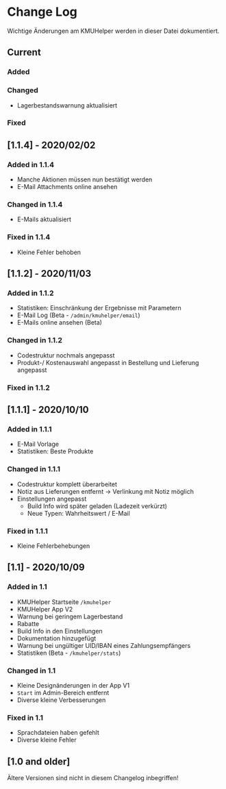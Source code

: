 # Change Log

Wichtige Änderungen am KMUHelper werden in dieser Datei dokumentiert.

## Current

### Added

### Changed

- Lagerbestandswarnung aktualisiert

### Fixed

## [1.1.4] - 2020/02/02

### Added in 1.1.4

- Manche Aktionen müssen nun bestätigt werden
- E-Mail Attachments online ansehen

### Changed in 1.1.4

- E-Mails aktualisiert

### Fixed in 1.1.4

- Kleine Fehler behoben

## [1.1.2] - 2020/11/03

### Added in 1.1.2

- Statistiken: Einschränkung der Ergebnisse mit Parametern
- E-Mail Log (Beta - `/admin/kmuhelper/email`)
- E-Mails online ansehen (Beta)

### Changed in 1.1.2

- Codestruktur nochmals angepasst
- Produkt-/ Kostenauswahl angepasst in Bestellung und Lieferung angepasst

### Fixed in 1.1.2

## [1.1.1] - 2020/10/10

### Added in 1.1.1

- E-Mail Vorlage
- Statistiken: Beste Produkte

### Changed in 1.1.1

- Codestruktur komplett überarbeitet
- Notiz aus Lieferungen entfernt -> Verlinkung mit Notiz möglich
- Einstellungen angepasst
  - Build Info wird später geladen (Ladezeit verkürzt)
  - Neue Typen: Wahrheitswert / E-Mail

### Fixed in 1.1.1

- Kleine Fehlerbehebungen

## [1.1] - 2020/10/09

### Added in 1.1

- KMUHelper Startseite `/kmuhelper`
- KMUHelper App V2
- Warnung bei geringem Lagerbestand
- Rabatte
- Build Info in den Einstellungen
- Dokumentation hinzugefügt
- Warnung bei ungültiger UID/IBAN eines Zahlungsempfängers
- Statistiken (Beta - `/kmuhelper/stats`)

### Changed in 1.1

- Kleine Designänderungen in der App V1
- `Start` im Admin-Bereich entfernt
- Diverse kleine Verbesserungen

### Fixed in 1.1

- Sprachdateien haben gefehlt
- Diverse kleine Fehler

## [1.0 and older]

Ältere Versionen sind nicht in diesem Changelog inbegriffen!
